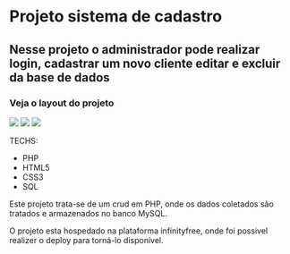 <h1>Projeto sistema de cadastro</h1>
<h2>Nesse projeto o administrador pode realizar login, cadastrar um novo cliente editar e excluir da base de dados </h2>
<h3>Veja o layout do projeto</h3>
<img src="https://github.com/LucineiaSilvah/crud-php/assets/90657609/f7d8823b-a46f-4587-b0af-c598c441af18">
<img src=https://github.com/LucineiaSilvah/crud-php/assets/90657609/7870e314-b15c-465a-b4d7-f74a3cae6880">
<img src="https://github.com/LucineiaSilvah/crud-php/assets/90657609/f68998aa-673d-4eee-aaa4-0f0fce62ab41">
<p>TECHS:</p>
<ul>
  <li>
 PHP
  </li>
  <li>
  HTML5
  </li>
  <li>
  CSS3 
  </li>
  <li>
    SQL
  </li>
</ul>
<p>
 Este projeto trata-se de um crud em PHP, onde os dados coletados são tratados e armazenados no banco MySQL.
</p>
<p>
  O projeto esta hospedado na plataforma infinityfree, onde foi possivel realizer o deploy para torná-lo  disponível.
</p>

